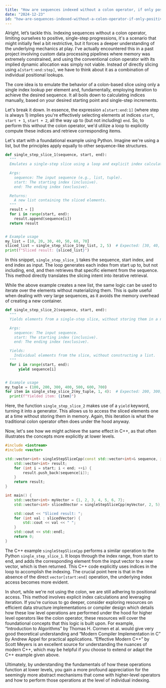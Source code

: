 ```yaml
---
title: "How are sequences indexed without a colon operator, if only positive, single-step sequences are allowed?"
date: "2024-12-23"
id: "how-are-sequences-indexed-without-a-colon-operator-if-only-positive-single-step-sequences-are-allowed"
---
```


Alright, let’s tackle this. Indexing sequences without a colon operator, limiting ourselves to positive, single-step progressions, it's a scenario that might initially feel a bit restrictive, but it forces a deeper understanding of the underlying mechanics at play. I've actually encountered this in a past project involving custom data processing pipelines where memory was extremely constrained, and using the conventional colon operator with its implied dynamic allocation was simply not viable. Instead of directly slicing using `a[start:end:step]`, we have to think about it as a combination of individual positional lookups.

The core idea is to emulate the behavior of a colon-based slice using only a single index lookup per element and, fundamentally, employing iteration to achieve the desired sequence. It all boils down to calculating indices manually, based on your desired starting point and single-step increments.

Let's break it down. In essence, the expression `a[start:end:1]` (where step is always 1) implies you're effectively selecting elements at indices `start`, `start + 1`, `start + 2`, all the way up to (but not including) `end`. So, to perform this without the colon operator, we'd utilize a loop to explicitly compute these indices and retrieve corresponding items.

Let's start with a foundational example using Python. Imagine we're using a list, but the principles apply equally to other sequence-like structures.

```python
def single_step_slice_1(sequence, start, end):
  """
  Emulates a single-step slice using a loop and explicit index calculation.

  Args:
    sequence: The input sequence (e.g., list, tuple).
    start: The starting index (inclusive).
    end: The ending index (exclusive).

  Returns:
    A new list containing the sliced elements.
  """
  result = []
  for i in range(start, end):
    result.append(sequence[i])
  return result


# Example usage
my_list = [10, 20, 30, 40, 50, 60, 70]
sliced_list = single_step_slice_1(my_list, 2, 5)  # Expected: [30, 40, 50]
print(f"Sliced result: {sliced_list}")
```

In this snippet, `single_step_slice_1` takes the sequence, start index, and end index as input. The loop generates each index from start up to, but not including, end, and then retrieves that specific element from the sequence. This method directly translates the slicing intent into iterative retrieval.

While the above example creates a new list, the same logic can be used to iterate over the elements without materializing them. This is quite useful when dealing with very large sequences, as it avoids the memory overhead of creating a new container.

```python
def single_step_slice_2(sequence, start, end):
  """
  Yields elements from a single-step slice, without storing them in a new list.

  Args:
    sequence: The input sequence.
    start: The starting index (inclusive).
    end: The ending index (exclusive).

  Yields:
    Individual elements from the slice, without constructing a list.
  """
  for i in range(start, end):
      yield sequence[i]


# Example usage
my_tuple = (100, 200, 300, 400, 500, 600, 700)
for item in single_step_slice_2(my_tuple, 1, 4):  # Expected: 200, 300, 400
  print(f"Yielded item: {item}")
```

Here, the function `single_step_slice_2` makes use of a `yield` keyword, turning it into a generator. This allows us to access the sliced elements one at a time without storing them in memory. Again, this iteration is what the traditional colon operator often does under the hood anyway.

Now, let's see how we might achieve the same effect in C++, as that often illustrates the concepts more explicitly at lower levels.

```c++
#include <iostream>
#include <vector>

std::vector<int> singleStepSliceCpp(const std::vector<int>& sequence, int start, int end) {
    std::vector<int> result;
    for (int i = start; i < end; ++i) {
        result.push_back(sequence[i]);
    }
    return result;
}

int main() {
    std::vector<int> myVector = {1, 2, 3, 4, 5, 6, 7};
    std::vector<int> slicedVector = singleStepSliceCpp(myVector, 2, 5);  // Expected: 3, 4, 5

    std::cout << "Sliced result: ";
    for (int val : slicedVector) {
        std::cout << val << " ";
    }
    std::cout << std::endl;
    return 0;
}
```

The C++ example `singleStepSliceCpp` performs a similar operation to the Python `single_step_slice_1`.  It loops through the index range, from start to end, and adds the corresponding element from the input vector to a new vector, which is then returned. This C++ code explicitly uses indices in the loop to accomplish the indexing. The crucial point here is that in the absence of the direct `vector[start:end]` operation, the underlying index access becomes more evident.

In short, while we're not using the colon, we are still adhering to positional access. This method involves explicit index calculations and leveraging iteration. If you’re curious to go deeper, consider exploring resources on efficient data structure implementations or compiler design which details how these low level operations are performed under the hood for higher level operators like the colon operator, these resources will cover the foundational concepts that this logic is built upon. For example, “Introduction to Algorithms” by Thomas H. Cormen et al. would give very good theoretical understanding and “Modern Compiler Implementation in C” by Andrew Appel for practical applications. “Effective Modern C++” by Scott Meyers is an excellent source for understanding the nuances of modern C++, which may be helpful if you choose to extend or adapt the C++ example given above.

Ultimately, by understanding the fundamentals of how these operations function at lower levels, you gain a more profound appreciation for the seemingly more abstract mechanisms that come with higher-level operators and how to perform those operations at the level of individual indexing.
